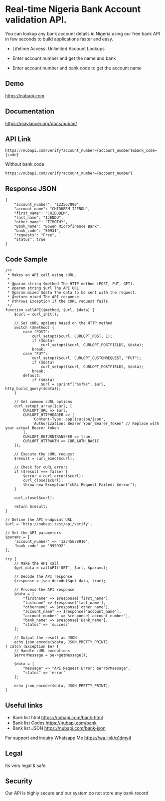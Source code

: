 # Real-time Nigeria Bank Account validation API.
You can lookup any bank account details in Nigeria using our free bank API in few seconds to build applications faster and easy.


- Lifetime Access. Unlimited Account Lookups

- Enter account number and get the name and bank

- Enter account number and bank code to get the account name


## Demo 
https://nubapi.com

## Documentation 
https://maylancer.org/docs/nuban/



## API Link
``` 
https://nubapi.com/verify?account_number={account_number}&bank_code={code}
```

Without bank code
``` 
https://nubapi.com/verify?account_number={account_number}
```


## Response JSON

``` 
{
    "account_number": "123567890",
    "account_name": "CHIDUBEM IJENDU",
    "first_name": "CHIDUBEM",
    "last_name": "IJENDU",
    "other_name": "TIMOTHY",
    "Bank_name": "Bowen Microfinance Bank",
    "bank_code": "50931",
    "requests": "Free",
    "status": true
}
```

## Code Sample 
```
/**
 * Makes an API call using cURL.
 *
 * @param string $method The HTTP method (POST, PUT, GET).
 * @param string $url The API URL.
 * @param mixed $data The data to be sent with the request.
 * @return mixed The API response.
 * @throws Exception If the cURL request fails.
 */
function callAPI($method, $url, $data) {
    $curl = curl_init();
 
    // Set cURL options based on the HTTP method
    switch ($method) {
        case "POST":
            curl_setopt($curl, CURLOPT_POST, 1);
            if ($data)
                curl_setopt($curl, CURLOPT_POSTFIELDS, $data);
            break;
        case "PUT":
            curl_setopt($curl, CURLOPT_CUSTOMREQUEST, "PUT");
            if ($data)
                curl_setopt($curl, CURLOPT_POSTFIELDS, $data);
            break;
        default:
            if ($data)
                $url = sprintf("%s?%s", $url, http_build_query($data));
    }
 
    // Set common cURL options
    curl_setopt_array($curl, [
        CURLOPT_URL => $url,
        CURLOPT_HTTPHEADER => [
            'Content-Type: application/json',
            'Authorization: Bearer Your_Bearer_Token' // Replace with your actual Bearer token
        ],
        CURLOPT_RETURNTRANSFER => true,
        CURLOPT_HTTPAUTH => CURLAUTH_BASIC
    ]);
 
    // Execute the cURL request
    $result = curl_exec($curl);
 
    // Check for cURL errors
    if ($result === false) {
        $error = curl_error($curl);
        curl_close($curl);
        throw new Exception("cURL Request Failed: $error");
    }
 
    curl_close($curl);
 
    return $result;
}
 
// Define the API endpoint URL
$url = 'http://nubapi.test/api/verify';
 
// Set the API parameters
$params = [
    'account_number' => '12345678910',
    'bank_code' => '999992'
];
 
try {
    // Make the API call
    $get_data = callAPI('GET', $url, $params);
 
    // Decode the API response
    $response = json_decode($get_data, true);
 
    // Process the API response
    $data = [
        "firstname" => $response['first_name'],
        "lastname" => $response['last_name'],
        "othername" => $response['other_name'],
        "account_name" => $response['account_name'],
        "account_number" => $response['account_number'],
        "bank_name" => $response['Bank_name'],
        "status" => 'success'
    ];
 
    // Output the result as JSON
    echo json_encode($data, JSON_PRETTY_PRINT);
} catch (Exception $e) {
    // Handle cURL exceptions
    $errorMessage = $e->getMessage();
 
    $data = [
        "message" => "API Request Error: $errorMessage",
        "status" => 'error'
    ];
 
    echo json_encode($data, JSON_PRETTY_PRINT);
}

```

## Useful links 
  - Bank list html  https://nubapi.com/bank-html
  - Bank list Codes https://nubapi.com/bank
  - Bank list JSON  https://nubapi.com/bank-json
 

For support and inquiry Whatsapp Me https://wa.link/q1dmy4

## Legal
Its very legal & safe

## Security
Our API is highly secure and our system do not store any bank record


